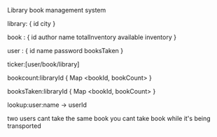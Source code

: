 Library book management system

library: {
    id
    city
}

book : {
    id
    author
    name
    totalInventory
    available inventory
}

user : {
    id
    name
    password
    booksTaken
}

ticker:[user/book/library]

bookcount:libraryId {
    Map <bookId, bookCount>
}

booksTaken:libraryId {
    Map <bookId, bookCount>
}

lookup:user:name -> userId

two users cant take the same book
you cant take book while it's being transported